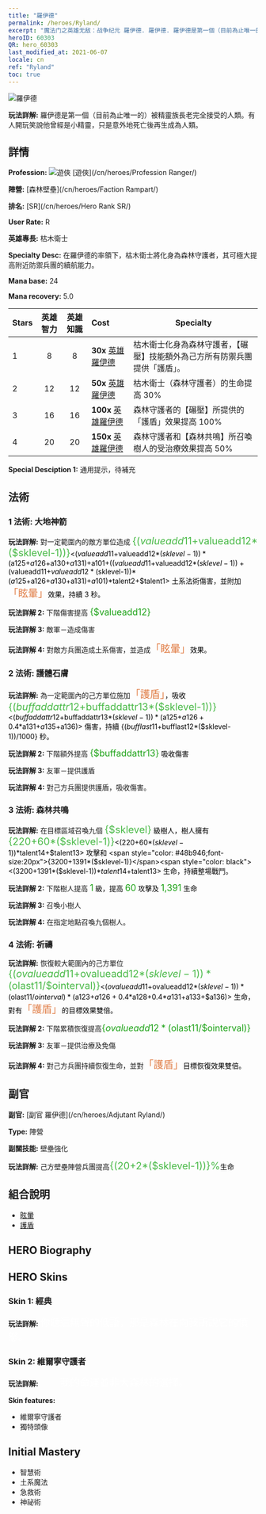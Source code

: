 ```yaml
---
title: "羅伊德"
permalink: /heroes/Ryland/
excerpt: "魔法门之英雄无敌：战争纪元 羅伊德. 羅伊德. 羅伊德是第一個（目前為止唯一的）被精靈族長老完全接受的人類。有人開玩笑說他曾經是小精靈，只是意外地死亡後再生成為人類。"
heroID: 60303
QR: hero_60303
last_modified_at: 2021-06-07
locale: cn
ref: "Ryland"
toc: true
---
```

  ![羅伊德](/images/h/h_Ryland.jpg)

 **玩法詳解:** 羅伊德是第一個（目前為止唯一的）被精靈族長老完全接受的人類。有人開玩笑說他曾經是小精靈，只是意外地死亡後再生成為人類。
## 詳情
 **Profession:** ![遊俠](/images/h/h_prof_3.png)  [遊俠](/cn/heroes/Profession Ranger/)

 **陣營:** [森林壁壘](/cn/heroes/Faction Rampart/)

 **排名:** [SR](/cn/heroes/Hero Rank SR/)

 **User Rate:** R

 **英雄專長:** 枯木衛士

 **Specialty Desc:** 在羅伊德的率領下，枯木衛士將化身為森林守護者，其可極大提高附近防禦兵團的續航能力。

 **Mana base:** 24

 **Mana recovery:** 5.0


  | Stars | 英雄智力 | 英雄知識 | Cost |     Specialty     |
  |---------|:---------------:|:---------------:|:--|--------------------|
  |    1    | 8 | 8 | **30x** [英雄羅伊德](/cn/Items/her_368/) | 枯木衛士化身為森林守護者，【碾壓】技能額外為己方所有防禦兵團提供「護盾」。 |
  |    2    | 12 | 12 | **50x** [英雄羅伊德](/cn/Items/her_368/) | 枯木衛士（森林守護者）的生命提高 30% |
  |    3    | 16 | 16 | **100x** [英雄羅伊德](/cn/Items/her_368/) | 森林守護者的【碾壓】所提供的「護盾」效果提高 100% |
  |    4    | 20 | 20 | **150x** [英雄羅伊德](/cn/Items/her_368/) | 森林守護者和【森林共鳴】所召喚樹人的受治療效果提高 50% |

 **Special Desciption 1:** 通用提示，待補充

## 法術
### 1 法術: 大地神箭
 **玩法詳解:** 對一定範圍內的敵方單位造成 <span style="color: #48b946;font-size:20px">{($valueadd11+$valueadd12*($sklevel-1))}</span><span style="color: black"><($valueadd11+$valueadd12*($sklevel-1))*($a125+$a126+$a130+$a131)+$a101+(($valueadd11+$valueadd12*($sklevel-1))+($valueadd11+$valueadd12*($sklevel-1))*($a125+$a126+$a130+$a131)+$a101)*$talent2+$talent1> 土系法術傷害，並附加<span style="color: #e07c44;font-size:20px">「眩暈」</span><span style="color: black">效果，持續 3 秒。

 **玩法詳解 2:** 下階傷害提高 <span style="color: #1ca216;font-size:18px">{$valueadd12}</span><span style="color: black">

 **玩法詳解 3:** 敵軍－造成傷害

 **玩法詳解 4:** 對敵方兵團造成土系傷害，並造成<span style="color: #e07c44;font-size:20px">「眩暈」</span><span style="color: black">效果。

### 2 法術: 護體石膚
 **玩法詳解:** 為一定範圍內的己方單位施加<span style="color: #e07c44;font-size:20px">「護盾」</span><span style="color: black">，吸收 <span style="color: #48b946;font-size:20px">{($buffaddattr12+$buffaddattr13*($sklevel-1))}</span><span style="color: black"><($buffaddattr12+$buffaddattr13*($sklevel-1))*($a125+$a126+0.4*$a131+$a135+$a136)> 傷害，持續 {($bufflast11+$bufflast12*($sklevel-1))/1000} 秒。

 **玩法詳解 2:** 下階額外提高 <span style="color: #1ca216;font-size:18px">{$buffaddattr13}</span><span style="color: black"> 吸收傷害

 **玩法詳解 3:** 友軍－提供護盾

 **玩法詳解 4:** 對己方兵團提供護盾，吸收傷害。

### 3 法術: 森林共鳴
 **玩法詳解:** 在目標區域召喚九個 <span style="color: #48b946;font-size:20px">{$sklevel}</span><span style="color: black"> 級樹人，樹人擁有 <span style="color: #48b946;font-size:20px">{220+60*($sklevel-1)}</span><span style="color: black"><(220+60*($sklevel-1))*$talent14+$talent13> 攻擊和 <span style="color: #48b946;font-size:20px">{3200+1391*($sklevel-1)}</span><span style="color: black"><(3200+1391*($sklevel-1))*$talent14+$talent13> 生命，持續整場戰鬥。

 **玩法詳解 2:** 下階樹人提高 <span style="color: #1ca216;font-size:18px">1</span><span style="color: black"> 級，提高 <span style="color: #1ca216;font-size:18px">60</span><span style="color: black"> 攻擊及 <span style="color: #1ca216;font-size:18px">1,391</span><span style="color: black"> 生命

 **玩法詳解 3:** 召喚小樹人

 **玩法詳解 4:** 在指定地點召喚九個樹人。

### 4 法術: 祈禱
 **玩法詳解:** 恢復較大範圍內的己方單位 <span style="color: #48b946;font-size:20px">{($ovalueadd11+$ovalueadd12*($sklevel-1))*($olast11/$ointerval)}</span><span style="color: black"><($ovalueadd11+$ovalueadd12*($sklevel-1))*($olast11/$ointerval)*($a123+$a126+0.4*$a128+0.4*$a131+$a133+$a136)> 生命，對有<span style="color: #e07c44;font-size:20px">「護盾」</span><span style="color: black">的目標效果雙倍。

 **玩法詳解 2:** 下階累積恢復提高<span style="color: #1ca216;font-size:18px">{$ovalueadd12*($olast11/$ointerval)}</span><span style="color: black">

 **玩法詳解 3:** 友軍－提供治療及免傷

 **玩法詳解 4:** 對己方兵團持續恢復生命，並對<span style="color: #e07c44;font-size:20px">「護盾」</span><span style="color: black">目標恢復效果雙倍。


## 副官

 **副官:**  [副官 羅伊德](/cn/heroes/Adjutant Ryland/) 

 **Type:**  陣營 

 **副關技能:**  壁壘強化 

 **玩法詳解:** 己方壁壘陣營兵團提高<span style="color: #48b946;font-size:20px">{(20+2*($sklevel-1))}%</span><span style="color: black">生命

## 組合說明

* [眩暈](/cn/combination/眩暈/) 
* [護盾](/cn/combination/護盾/) 

## HERO Biography

## HERO Skins
### Skin 1: **經典**

 **玩法詳解:** <span style="color: #ffffff;font-size:20px">你聽這無聲的低語，那是森林在向我訴說它的憤怒。</span>


### Skin 2: **維爾寧守護者**

 **玩法詳解:** <span style="color: #ffffff;font-size:20px">　　我的命運並非大森林的選擇。</span>

 **Skin features:** 

   - 維爾寧守護者
   - 獨特頭像


## Initial Mastery
   - 智慧術
   - 土系魔法
   - 急救術
   - 神祕術
